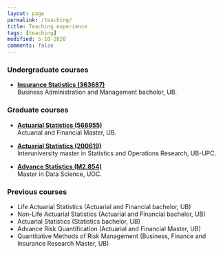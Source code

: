 ```yaml
---
layout: page
permalink: /teaching/
title: Teaching experience
tags: [teaching]
modified: 5-10-2020
comments: false
---
```



### Undergraduate courses

* [**Insurance Statistics (363687)**](https://www.ub.edu/portal/web/economics-business/bachelor-s-degrees/-/ensenyament/detallEnsenyament/6024999)<br>
Business Administration and Management bachelor, UB.

### Graduate courses

* [**Actuarial Statistics (568955)**](https://www.ub.edu/portal/web/economics-business/university-master-s-degrees/-/ensenyament/detallEnsenyament/6025498)<br>
Actuarial and Financial Master, UB.

* [**Actuarial Statistics (200619)**](https://mesioupcub.masters.upc.edu/en)<br>
Interuniversity master in Statistics and Operations Research, UB-UPC.

* [**Advance Statistics (M2.854)**](https://estudios.uoc.edu/es/masters-universitarios/data-science/presentacion)<br>
Master in Data Science, UOC.

### Previous courses

* Life Actuarial Statistics (Actuarial and Financial bachelor, UB)
* Non-Life Actuarial Statistics (Actuarial and Financial bachelor, UB)
* Actuarial Statistics (Statistics bachelor, UB)
* Advance Risk Quantification (Actuarial and Financial Master, UB)
* Quantitative Methods of Risk Management (Business, Finance and Insurance Research Master, UB)
